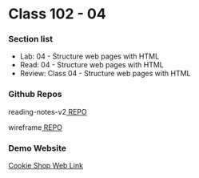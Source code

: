 # Class 102 - 04

### Section list

- Lab: 04 - Structure web pages with HTML
- Read: 04 - Structure web pages with HTML
- Review: Class 04 - Structure web pages with HTML

### Github Repos

reading-notes-v2[ REPO](https://github.com/VMO2020/reading-notes-v2)

wireframe[ REPO](https://github.com/VMO2020/wireframe-demo)

### Demo Website

[Cookie Shop Web Link](https://vmo2020.github.io/wireframe-demo/)
